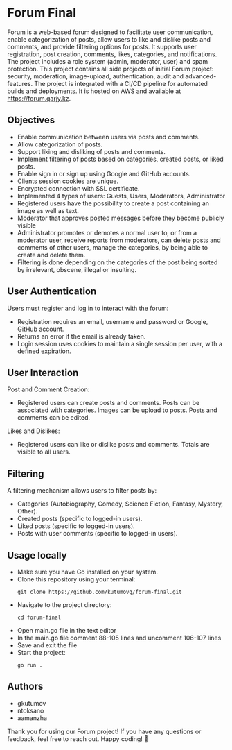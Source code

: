 # Forum Final
Forum is a web-based forum designed to facilitate user communication, enable categorization of posts, allow users to like and dislike posts and comments, and provide filtering options for posts. It supports user registration, post creation, comments, likes, categories, and notifications. The project includes a role system (admin, moderator, user) and spam protection.
This project contains all side projects of initial Forum project: security, moderation, image-upload, authentication, audit and advanced-features. 
The project is integrated with a CI/CD pipeline for automated builds and deployments. It is hosted on AWS and available at https://forum.qarjy.kz.

## Objectives

<ul>
    <li>Enable communication between users via posts and comments.</li>
    <li>Allow categorization of posts.</li>
    <li>Support liking and disliking of posts and comments.</li>
    <li>Implement filtering of posts based on categories, created posts, or liked posts.</li>
    <li>Enable sign in or sign up using Google and GitHub accounts.</li>
    <li>Clients session cookies are unique.</li>
    <li>Encrypted connection with SSL certificate.</li>
    <li>Implemented 4 types of users: Guests, Users, Moderators, Administrator</li>
    <li>Registered users have the possibility to create a post containing an image as well as text.</li>
    <li>Moderator that approves posted messages before they become publicly visible</li>
    <li>Administrator promotes or demotes a normal user to, or from a moderator user, receive reports from moderators, can delete posts and comments of other users, manage the categories, by being able to create and delete them.</li>
    <li>Filtering is done depending on the categories of the post being sorted by irrelevant, obscene, illegal or insulting.</li>
</ul>

## User Authentication
Users must register and log in to interact with the forum:

<ul>
    <li>Registration requires an email, username and password or Google, GitHub account.</li>
    <li>Returns an error if the email is already taken.</li>
    <li>Login session uses cookies to maintain a single session per user, with a defined expiration.</li>
</ul>

## User Interaction

Post and Comment Creation:
<ul> 
    <li>Registered users can create posts and comments. Posts can be associated with categories. Images can be upload to posts. Posts and comments can be edited.</li>
</ul>

Likes and Dislikes: 
<ul>
    <li>Registered users can like or dislike posts and comments. Totals are visible to all users.</li>
</ul>

## Filtering
A filtering mechanism allows users to filter posts by:

<ul>
    <li>Categories (Autobiography, Comedy, Science Fiction, Fantasy, Mystery, Other).</li>
    <li>Created posts (specific to logged-in users).</li>
    <li>Liked posts (specific to logged-in users).</li>
    <li>Posts with user comments (specific to logged-in users).</li>
</ul>

## Usage locally
<ul>
    <li>Make sure you have Go installed on your system.</li>
    <li>Clone this repository using your terminal:</li>

```
git clone https://github.com/kutumovg/forum-final.git
```

<li>Navigate to the project directory:</li>

```
cd forum-final
```  
<li>Open main.go file in the text editor</li>
<li>In the main.go file comment 88-105 lines and uncomment 106-107 lines</li>
<li>Save and exit the file</li>
<li>Start the project:</li>

```
go run .
``` 

</ul>

## Authors
<ul>
    <li>gkutumov</li>
    <li>ntoksano</li>
    <li>aamanzha</li>
</ul>

Thank you for using our Forum project! If you have any questions or feedback, feel free to reach out. Happy coding! 🚀
